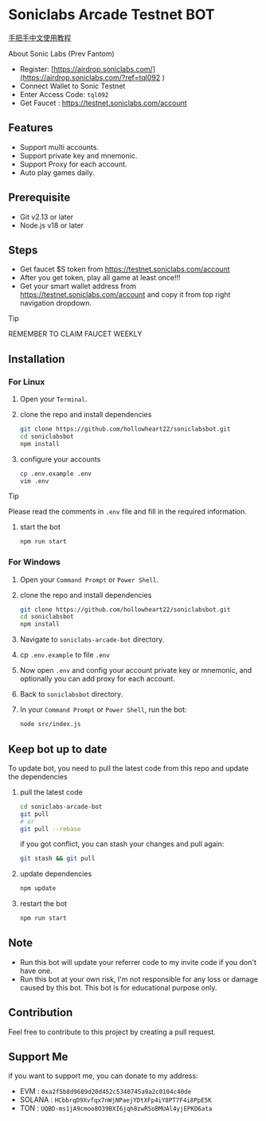 # Soniclabs Arcade Testnet BOT

[手把手中文使用教程](https://mirror.xyz/0xe8224b3E9C8d35b34D088BB5A216B733a5A6D9EA/pEf4ou_1otpEkc4V3E4a014cwKmaM8c8s6ODb_b0ipg)

About Sonic Labs (Prev Fantom)

- Register: [https://airdrop.soniclabs.com/](https://airdrop.soniclabs.com/?ref=tql092 )
- Connect Wallet to Sonic Testnet
- Enter Access Code: `tql092`
- Get Faucet : <https://testnet.soniclabs.com/account>

## Features

- Support multi accounts.
- Support private key and mnemonic.
- Support Proxy for each account.
- Auto play games daily.

## Prerequisite

- Git v2.13 or later
- Node.js v18 or later

## Steps

- Get faucet $S token from <https://testnet.soniclabs.com/account>
- After you get token, play all game at least once!!!
- Get your smart wallet address from <https://testnet.soniclabs.com/account> and copy it from top right navigation dropdown.

> [!tip]
>
> REMEMBER TO CLAIM FAUCET WEEKLY

## Installation

### For Linux

1. Open your `Terminal`.

1. clone the repo and install dependencies

   ```bash
   git clone https://github.com/hollowheart22/soniclabsbot.git
   cd soniclabsbot
   npm install
   ```

1. configure your accounts

   ```bash
   cp .env.example .env
   vim .env
   ```

> [!tip]
> Please read the comments in `.env` file and fill in the required information.

1. start the bot

    ```bash
    npm run start
    ```

### For Windows

1. Open your `Command Prompt` or `Power Shell`.
1. clone the repo and install dependencies

   ```bash
   git clone https://github.com/hollowheart22/soniclabsbot.git
   cd soniclabsbot
   npm install
   ```

1. Navigate to `soniclabs-arcade-bot` directory.
1. cp `.env.example` to file `.env`
1. Now open `.env` and config your account private key or mnemonic, and optionally you can add proxy for each account.
1. Back to `soniclabsbot` directory.
1. In your `Command Prompt` or `Power Shell`, run the bot:

    ```bash
    node src/index.js
    ```

## Keep bot up to date

To update bot, you need to pull the latest code from this repo and update the dependencies

1. pull the latest code

   ```bash
   cd soniclabs-arcade-bot
   git pull
   # or
   git pull --rebase
   ```

   if you got conflict, you can stash your changes and pull again:

   ```bash
   git stash && git pull
   ```

1. update dependencies

   ```bash
   npm update
   ```

1. restart the bot

   ```bash
   npm run start
   ```

## Note

- Run this bot will update your referrer code to my invite code if you don't have one.
- Run this bot at your own risk, I'm not responsible for any loss or damage caused by this bot. This bot is for educational purpose only.

## Contribution

Feel free to contribute to this project by creating a pull request.

## Support Me

if you want to support me, you can donate to my address:

- EVM : `0xa2f5b8d9689d20d452c5340745a9a2c0104c40de`
- SOLANA : `HCbbrqD9Xvfqx7nWjNPaejYDtXFp4iY8PT7F4i8PpE5K`
- TON : `UQBD-ms1jA9cmoo8O39BXI6jqh8zwRSoBMUAl4yjEPKD6ata`
